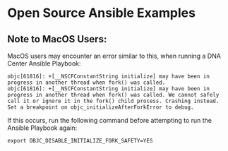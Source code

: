 # Open Source Ansible Examples

## Note to MacOS Users:

MacOS users may encounter an error similar to this, when running a DNA Center Ansible Playbook:

```
objc[61816]: +[__NSCFConstantString initialize] may have been in progress in another thread when fork() was called.
objc[61816]: +[__NSCFConstantString initialize] may have been in progress in another thread when fork() was called. We cannot safely call it or ignore it in the fork() child process. Crashing instead.  Set a breakpoint on objc_initializeAfterForkError to debug.
```
If this occurs, run the following command before attempting to run the Ansible Playbook again:

`export OBJC_DISABLE_INITIALIZE_FORK_SAFETY=YES`